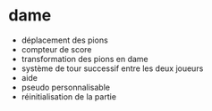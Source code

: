 # dame
- déplacement des pions
- compteur de score
- transformation des pions en dame
- système de tour successif entre les deux joueurs
- aide
- pseudo personnalisable
- réinitialisation de la partie